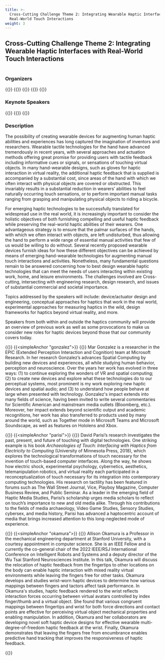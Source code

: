 ```yaml
---
title: >-
  Cross-Cutting Challenge Theme 2: Integrating Wearable Haptic Interfaces with
  Real-World Touch Interactions
weight: 3
---
```

## Cross-Cutting Challenge Theme 2: Integrating Wearable Haptic Interfaces with Real-World Touch Interactions

<hr style="height:2px; visibility:hidden;" />


### Organizers
{{<organizerFlex>}}
  {{<cccOrganizer imFile="/img/hs2022_CCC-Lopes.png" imWidth="100%" name="Pedro Lopes" webpage="https://lab.plopes.org/" affiliation="University of Chicago">}}
  {{<cccOrganizer imFile="/img/hs2022_CCC-Visell.png" imWidth="100%" name="Yon Visell" webpage="http://www.re-touch-lab.com/" affiliation="University of California, Santa Barbara">}}
{{</organizerFlex>}}
{{<simpleLineBreak>}}

### Keynote Speakers
{{<cccSpeaker imFile="/img/hs2022_CCC-Gonzalez.png" ref="#gonzalez" cropPos="70% 0%" name="Mar Gonzalez" affiliation="Microsoft Research" keynote="Hand-Object Interactions to Drive Haptic Research">}}
{{<cccSpeaker imFile="/img/hs2022_CCC-Parisi.png" ref="#parisi" name="David Parisi" affiliation="College of Charleston" keynote="Wearable Haptics as a Cultural Challenge">}}
{{<cccSpeaker imFile="/img/hs2022_CCC-Okamura.png" ref="#okamura" name="Allison M. Okamura" affiliation="Stanford University (with contributions from Jasmin Palmer, Mine Sarac, Zhenishbek Zhakypov, and M. Salvato)" keynote="Opportunities and Challenges for Re-Located Haptic Feedback">}}

<!--
* **Mar Gonzalez** (Microsoft Research), Hand-Object Interactions to Drive Haptic Research
* **David Parisi** (College of Charleston), Archaeologies of Touch: Interfacing with Haptics from Electricity to Computing

![](/img/CCC2-Speakers.jpg "CCC2 Speakers")

<div class="keynoteSpeaker">
    <img class="croppedGonzalez" src="/img/hs2022_CCC-Gonzalez.png">
    <p style="padding-left:330px;padding-top:5%"> <span style="color:grey; "> Keynote: </span> <br> <span style="font-weight:bold"> Hand-Object Interactions to Drive Haptic Research </span></p>
    <p style="padding-left:330px"> <span style="color:grey"> Speaker: </span> <br> <span style="font-weight:bold"> Mar Gonzalez </span> (Microsoft Research) </p>
</div>
<div style="clear:both"></div>
<div class="keynoteSpeaker">
    <img class="croppedParisi" src="/img/hs2022_CCC-Parisi.png">
    <p style="padding-left:330px;padding-top:5%"> <span style="color:grey"> Keynote: </span> <br> <span style="font-weight:bold"> Archaeologies of Touch: Interfacing with Haptics from Electricity to Computing </span> </p>
    <p style="padding-left:330px"> <span style="color:grey"> Speaker: </span> <br> <span style="font-weight:bold"> David Parisi </span> (College of Charleston) </p>
</div>
<div style="clear:both"></div>

* **[Pedro Lopes](https://lab.plopes.org/)** - University of Chicago
* **[Yon Visell](http://www.re-touch-lab.com/)** - University of California, Santa Barbara

{{<insertImage imFile="/img/hs2022_CCC2_Organizers.jpg" imWidth="50%">}}
-->

### Description
The possibility of creating wearable devices for augmenting human haptic abilities and experiences has long captured the imagination of inventors and researchers. Wearable tactile technologies for the hand have advanced tremendously in recent years, with several approaches and actuation methods offering great promise for providing users with tactile feedback including informative cues or signals, or sensations of touching virtual objects. In many hand-wearable designs, such as gloves for haptic interaction in virtual reality, the additional haptic feedback that is supplied is accompanied by a substantial cost, since areas of the hand with which we often interact with physical objects are covered or obstructed. This invariably results in a substantial reduction in wearers’ abilities to feel naturally occurring touch sensations, or to perform important manual tasks ranging from grasping and manipulating physical objects to riding a bicycle.

For emerging haptic technologies to be successfully translated for widespread use in the real world, it is increasingly important to consider the holistic objectives of both furnishing compelling and useful haptic feedback while preserving the real-world haptic abilities of their wearers. One advantageous strategy is to ensure that the palmar surfaces of the hands, with which we often interact with objects, are left undisturbed, thus allowing the hand to perform a wide range of essential manual activities that few of us would be willing to do without. Several recently proposed wearable devices furnish ideas for how these different objectives can be achieved by means of emerging hand-wearable technologies for augmenting manual touch interactions and activities. Nonetheless, many fundamental questions remain to be answered concerning how to best design wearable haptic technologies that can meet the needs of users interacting within existing work, home, and leisure environments. The challenges involved are Cross-cutting, intersecting with engineering research, design research, and issues of substantial commercial and societal importance.

Topics addressed by the speakers will include: device/actuator design and engineering, conceptual approaches for haptics that work in the real world, experimental approaches for measuring haptics in the wild, design frameworks for haptics beyond virtual reality, and more.

Speakers from both within and outside the haptics community will provide an overview of previous work as well as some provocations to make us consider new roles for haptic devices beyond those that our community covers today.

{{<simpleLineBreak>}}
{{<simpleAnchor "gonzalez">}}
{{<cccDescription title="Hand-Object Interactions to Drive Haptic Research" webpage="https://www.microsoft.com/en-us/research/people/margon/" name="Mar Gonzalez" affiliation="Microsoft Research, USA" biotitle="Bio">}}
Mar Gonzalez is a researcher in the EPIC (Extended Perception Interaction and Cognition) team at Microsoft Research. In her research Gonzalez’s advances Spatial Computing by building new devices and experiences, all while studying human behavior, perception and neuroscience. Over the years her work has evolved in three ways: (1) to continue exploring the wonders of VR and spatial computing; (2) to create new devices and explore what these technologies do to our perceptual systems, most prominent is my work exploring new haptic devices and spatial audio; and (3) to understand how people behave at large when presented with technology. Gonzalez's impact extends into many fields of science, having been invited to write several commentaries for Scientific American and mainstream media outlets (Bloomberg, etc.). Moreover, her impact extends beyond scientific output and academic recognitions, her work has also transferred to products used by many around the world, such as Together mode in Microsoft Teams and Microsoft Soundscape, as well as features on Hololens and Xbox.

{{<simpleLineBreak>}}
{{<simpleAnchor "parisi">}}
{{<cccDescription title="Wearable Haptics as a Cultural Challenge" webpage="https://communication.cofc.edu/about/faculty-staff-listing/parisi-david.php" name="David Parisi" affiliation="College of Charleston, USA" biotitle="Bio">}}
David Parisi’s research investigates the past, present, and future of touching with digital technologies. One striking example is his book _Archaeologies of Touch: Interfacing with Haptics from Electricity to Computing_ (University of Minnesota Press, 2018), which explores the technological transformations of touch necessary for the invention of touch-based computer interfaces. Along the way, he shows how electric shock, experimental psychology, cybernetics, aesthetics, telemanipulation robotics, and virtual reality each participated in a reconceptualization of touch necessary for its integration into contemporary computing technologies. His research on tactility has been featured in forums such as The Wall Street Journal, Vice, Playboy Magazine, Computer Business Review, and Public Seminar. As a leader in the emerging field of Haptic Media Studies, Parisi’s scholarship urges media scholars to reflect on touch’s importance to new and old media alike. Through his contributions to the fields of media archaeology, Video Game Studies, Sensory Studies, cybersex, and media history, Parisi has advanced a haptocentric account of media that brings increased attention to this long-neglected mode of experience.

{{<simpleLineBreak>}}
{{<simpleAnchor "okamura">}}
{{<cccDescription title="Opportunities and Challenges for Re-Located Haptic Feedback" webpage="https://charm.stanford.edu/Main/AllisonOkamura" name="Allison M. Okamura" affiliation="Stanford University, USA" extra="(with contributions from Jasmin Palmer, Mine Sarac, Zhenishbek Zhakypov, and M. Salvato)" biotitle="Bio and Synopsis">}}
Allison Okamura is a Professor in the mechanical engineering department at Stanford University, with a courtesy appointment in computer science. She is an IEEE Fellow and is currently the co-general chair of the 2022 IEEE/RSJ International Conference on Intelligent Robots and Systems and a deputy director of the Wu Tsai Stanford Neurosciences Institute. In this talk, Okamura will discuss the relocation of haptic feedback from the fingertips to other locations on the body can enable haptic interaction with mixed reality virtual environments while leaving the fingers free for other tasks. Okamura develops and studies wrist-worn haptic devices to determine how various mappings between fingers and tactors affect task performance. In Okamura's studies, haptic feedback rendered to the wrist reflects interaction forces occurring between virtual avatars controlled by index finger/thumb and a virtual object. She found that various congruent mappings between fingertips and wrist for both force directions and contact points are effective for perceiving virtual object mechanical properties and enabling manipulation. In addition, Okamura and her collaborators are developing novel soft haptic device designs for effective wearable multi-degree-of-freedom haptic feedback at the wrist. Finally, Okamura demonstrates that leaving the fingers free from encumbrance enables predictive hand tracking that improves the responsiveness of haptic feedback.

{{<simpleBR>}}
